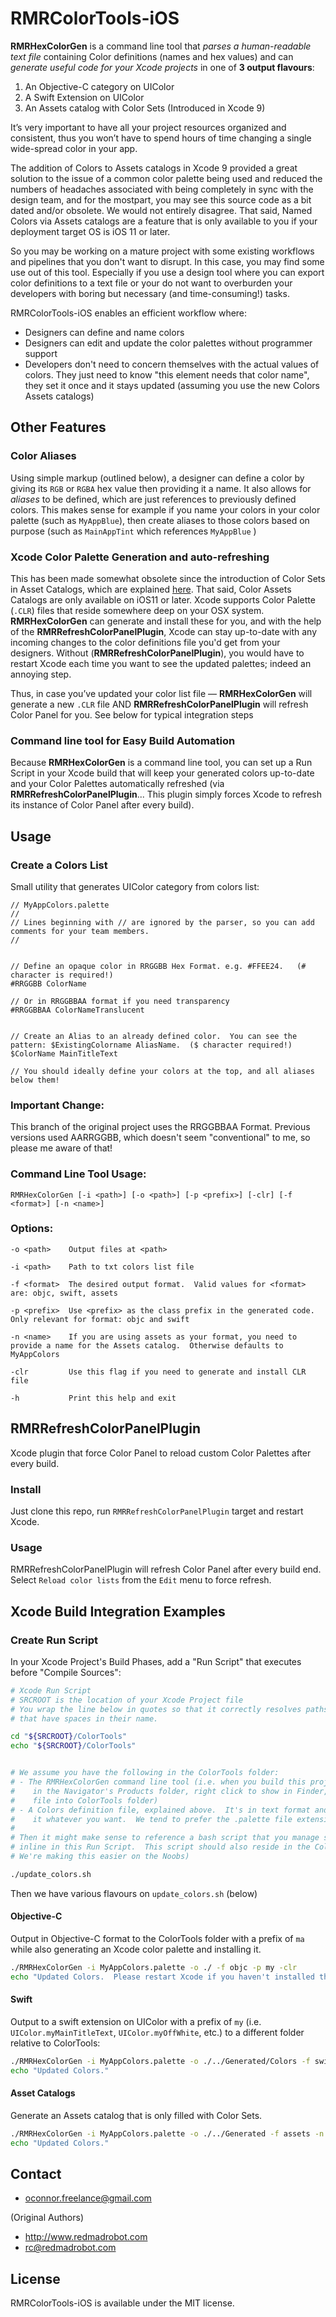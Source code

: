 # RMRColorTools-iOS

**RMRHexColorGen** is a command line tool that *parses a human-readable text file* containing Color definitions (names and hex values) and can *generate useful code for your Xcode projects* in one of **3 output flavours**:

1.  An Objective-C category on UIColor
2.  A Swift Extension on UIColor
3.  An Assets catalog with Color Sets  (Introduced in Xcode 9)

It’s very important to have all your project resources organized and consistent, thus you won’t have to spend hours of time changing a single wide-spread color in your app.

The addition of Colors to Assets catalogs in Xcode 9 provided a great solution to the issue of a common color palette being used and reduced the numbers of headaches associated with being completely in sync with the design team, and for the mostpart, you may see this source code as a bit dated and/or obsolete.  We would not entirely disagree.  That said, Named Colors via Assets catalogs are a feature that is only available to you if your deployment target OS is iOS 11 or later.

So you may be working on a mature project with some existing workflows and pipelines that you don't want to disrupt.  In this case, you may find some use out of this tool.  Especially if you use a design tool where you can export color definitions to a text file or your do not want to overburden your developers with boring but necessary (and time-consuming!) tasks.

RMRColorTools-iOS enables an efficient workflow where:

- Designers can define and name colors
- Designers can edit and update the color palettes without programmer support
- Developers don't need to concern themselves with the actual values of colors.  They just need to know "this element needs that color name", they set it once and it stays updated (assuming you use the new Colors Assets catalogs)

## Other Features

### Color Aliases 
Using simple markup (outlined below), a designer can define a color by giving its `RGB` or `RGBA` hex value then providing it a name.  It also allows for *aliases* to be defined, which are just references to previously defined colors.  This makes sense for example if you name your colors in your color palette (such as `MyAppBlue`), then create aliases to those colors based on purpose (such as `MainAppTint` which references `MyAppBlue` )

### Xcode Color Palette Generation and auto-refreshing
This has been made somewhat obsolete since the introduction of Color Sets in Asset Catalogs, which are explained [here](https://blog.zeplin.io/asset-catalog-colors-on-xcode-9-c4fdccc0381a).  That said, Color Assets Catalogs are only available on iOS11 or later.    Xcode supports Color Palette (`.CLR`) files that reside somewhere deep on your OSX system.  **RMRHexColorGen** can generate and install these for you, and with the help of the **RMRRefreshColorPanelPlugin**, Xcode can stay up-to-date with any incoming changes to the color definitions file you'd get from your designers.  Without (**RMRRefreshColorPanelPlugin**), you would have to restart Xcode each time you want to see the updated palettes; indeed an annoying step.

Thus, in case you’ve updated your color list file — **RMRHexColorGen** will generate a new `.CLR` file AND **RMRRefreshColorPanelPlugin** will refresh Color Panel for you.  See below for typical integration steps

### Command line tool for Easy Build Automation

Because **RMRHexColorGen** is a command line tool, you can set up a Run Script in your Xcode build that will keep your generated colors up-to-date and your Color Palettes automatically refreshed (via **RMRRefreshColorPanelPlugin**... This plugin simply forces Xcode to refresh its instance of Color Panel after every build).

## Usage

### Create a Colors List

Small utility that generates UIColor category from colors list:
```
// MyAppColors.palette
//
// Lines beginning with // are ignored by the parser, so you can add comments for your team members.
//


// Define an opaque color in RRGGBB Hex Format. e.g. #FFEE24.   (# character is required!)
#RRGGBB ColorName

// Or in RRGGBBAA format if you need transparency
#RRGGBBAA ColorNameTranslucent


// Create an Alias to an already defined color.  You can see the pattern: $ExistingColorname AliasName.  ($ character required!)
$ColorName MainTitleText

// You should ideally define your colors at the top, and all aliases below them!

```


### Important Change:  

This branch of the original project uses the RRGGBBAA Format.  Previous versions used AARRGGBB, which doesn't seem "conventional" to me, so please me aware of that!


### Command Line Tool Usage:
```
RMRHexColorGen [-i <path>] [-o <path>] [-p <prefix>] [-clr] [-f <format>] [-n <name>]
```

### Options:
```
-o <path>    Output files at <path>

-i <path>    Path to txt colors list file

-f <format>  The desired output format.  Valid values for <format> are: objc, swift, assets

-p <prefix>  Use <prefix> as the class prefix in the generated code.  Only relevant for format: objc and swift

-n <name>    If you are using assets as your format, you need to provide a name for the Assets catalog.  Otherwise defaults to MyAppColors

-clr         Use this flag if you need to generate and install CLR file

-h           Print this help and exit
```



## RMRRefreshColorPanelPlugin

Xcode plugin that force Color Panel to reload custom Color Palettes after every build.

### Install

Just clone this repo, run `RMRRefreshColorPanelPlugin` target and restart Xcode.

### Usage

RMRRefreshColorPanelPlugin will refresh Color Panel after every build end.
Select `Reload color lists` from the `Edit` menu to force refresh.

## Xcode Build Integration Examples

### Create Run Script

In your Xcode Project's Build Phases, add a "Run Script" that executes before "Compile Sources":

```bash
# Xcode Run Script
# SRCROOT is the location of your Xcode Project file
# You wrap the line below in quotes so that it correctly resolves paths 
# that have spaces in their name.

cd "${SRCROOT}/ColorTools"
echo "${SRCROOT}/ColorTools"


# We assume you have the following in the ColorTools folder:
# - The RMRHexColorGen command line tool (i.e. when you build this project in Xcode, 
#    in the Navigator's Products folder, right click to show in Finder, then copy that 
#    file into ColorTools folder)
# - A Colors definition file, explained above.  It's in text format and you can call 
#    it whatever you want.  We tend to prefer the .palette file extension.  So call it MyAppColors.palette
#
# Then it might make sense to reference a bash script that you manage separately, or you can put that 
# inline in this Run Script.  This script should also reside in the ColorTools folder (or wherever.  
# We're making this easier on the Noobs)

./update_colors.sh
```

Then we have various flavours on `update_colors.sh`  (below)

#### Objective-C

Output in Objective-C format to the ColorTools folder with a prefix of `ma` while also generating an Xcode color palette and installing it.  

```bash
./RMRHexColorGen -i MyAppColors.palette -o ./ -f objc -p my -clr
echo "Updated Colors.  Please restart Xcode if you haven't installed the RMRRefreshColorPanelPlugin to let the updated colors take effect in Interface Builder!"
```

#### Swift

Output to a swift extension on UIColor with a prefix of `my` (i.e. `UIColor.myMainTitleText`, `UIColor.myOffWhite`, etc.) to a different folder relative to ColorTools:

```bash
./RMRHexColorGen -i MyAppColors.palette -o ./../Generated/Colors -f swift -p my
echo "Updated Colors."
```

#### Asset Catalogs

Generate an Assets catalog that is only filled with Color Sets.

```bash
./RMRHexColorGen -i MyAppColors.palette -o ./../Generated -f assets -n ColorAssets
echo "Updated Colors."
```



## Contact
* oconnor.freelance@gmail.com

(Original Authors)
* http://www.redmadrobot.com
* rc@redmadrobot.com



## License

RMRColorTools-iOS is available under the MIT license.
